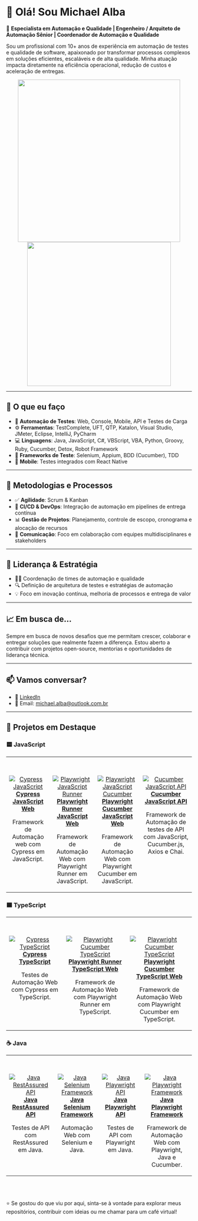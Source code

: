 # 👋 Olá! Sou Michael Alba

🎯 **Especialista em Automação e Qualidade | Engenheiro / Arquiteto de Automação Sênior | Coordenador de Automação e Qualidade**

Sou um profissional com 10+ anos de experiência em automação de testes e qualidade de software, apaixonado por transformar processos complexos em soluções eficientes, escaláveis e de alta qualidade. Minha atuação impacta diretamente na eficiência operacional, redução de custos e aceleração de entregas.

<p align="center">
  <img src="https://github-readme-stats.vercel.app/api?username=MichaelAlba131&show_icons=true&theme=radical&hide_border=true" width="440" />
  <img src="https://github-readme-stats.vercel.app/api/top-langs/?username=MichaelAlba131&layout=compact&theme=radical&hide_border=true" width="390" />
</p>

---

## 💼 O que eu faço

- 🔧 **Automação de Testes**: Web, Console, Mobile, API e Testes de Carga
- ⚙️ **Ferramentas**: TestComplete, UFT, QTP, Katalon, Visual Studio, JMeter, Eclipse, IntelliJ, PyCharm
- 💻 **Linguagens**: Java, JavaScript, C#, VBScript, VBA, Python, Groovy, Ruby, Cucumber, Detox, Robot Framework
- 🧪 **Frameworks de Teste**: Selenium, Appium, BDD (Cucumber), TDD
- 📱 **Mobile**: Testes integrados com React Native

---

## 🚀 Metodologias e Processos

- ✅ **Agilidade**: Scrum & Kanban
- 🧩 **CI/CD & DevOps**: Integração de automação em pipelines de entrega contínua
- 📊 **Gestão de Projetos**: Planejamento, controle de escopo, cronograma e alocação de recursos
- 🤝 **Comunicação**: Foco em colaboração com equipes multidisciplinares e stakeholders

---

## 👥 Liderança & Estratégia

- 👨‍💼 Coordenação de times de automação e qualidade
- 🔍 Definição de arquitetura de testes e estratégias de automação
- 💡 Foco em inovação contínua, melhoria de processos e entrega de valor

---

## 📈 Em busca de…

Sempre em busca de novos desafios que me permitam crescer, colaborar e entregar soluções que realmente fazem a diferença. Estou aberto a contribuir com projetos open-source, mentorias e oportunidades de liderança técnica.

---

## 📫 Vamos conversar?

- 💼 [LinkedIn](https://www.linkedin.com/in/michaelalba131/)
- 📧 Email: michael.alba@outlook.com.br

---

<h2>🚀 Projetos em Destaque</h2>

### 🟨 JavaScript
<table>
  <tr>
    <td align="center" valign="top" style="padding-top: 50px;">
      <a href="https://github.com/MichaelAlba131/cypress_javascript">
        <img src="https://img.shields.io/badge/Cypress-JavaScript-16ba34?logo=cypress&logoColor=fff&style=for-the-badge" alt="Cypress JavaScript"/><br/>
        <b>Cypress JavaScript Web</b>
      </a>
      <p>Framework de Automação web com Cypress em JavaScript.</p>
    </td>
    <td align="center" valign="top" style="padding-top: 50px;">
      <a href="https://github.com/MichaelAlba131/javascript_playwrite_runner_framework">
      <img src="https://img.shields.io/badge/Playwright-JavaScript-16ba34?logo=javascript&logoColor=fff&style=for-the-badge" alt="Playwright JavaScript Runner"/><br/>
      <b>Playwright Runner JavaScript Web</b>
    </a>
    <p>Framework de Automação Web com Playwright Runner em JavaScript.</p>
    </td>
       <td align="center" valign="top" style="padding-top: 50px;">
      <a href="https://github.com/MichaelAlba131/javascript_playwrite_cucumber_framework">
      <img src="https://img.shields.io/badge/Playwright-JavaScript-16ba34?logo=javascript&logoColor=fff&style=for-the-badge" alt="Playwright JavaScript Cucumber"/><br/>
      <b>Playwright Cucumber JavaScript Web</b>
    </a>
    <p>Framework de Automação Web com Playwright Cucumber em JavaScript.</p>
    </td>
    <td align="center" valign="top" style="padding-top: 50px;">
      <a href="https://github.com/MichaelAlba131/javascript_playwrite_cucumber_framework">
        <img src="https://img.shields.io/badge/Cucumber-JavaScript-16ba34?logo=javascript&logoColor=fff&style=for-the-badge" alt="Cucumber JavaScript API"/><br/>
        <b>Cucumber JavaScript API</b>
      </a>
      <p>Framework de Automação de testes de API com JavaScript, Cucumber.js, Axios e Chai.</p>
    </td>

  </tr>
</table>

### 🟦 TypeScript
<table>
  <tr>
    <td align="center" valign="top" style="padding-top: 50px;">
      <a href="https://github.com/MichaelAlba131/cypress_typescript">
        <img src="https://img.shields.io/badge/Cypress-TypeScript-6e4cff?logo=cypress&logoColor=fff&style=for-the-badge" alt="Cypress TypeScript"/><br/>
        <b>Cypress TypeScript</b>
      </a>
      <p>Testes de Automação Web com Cypress em TypeScript.</p>
    </td>
    <td align="center" valign="top" style="padding-top: 50px;">
      <a href="https://github.com/MichaelAlba131/typescript_playwrite_runner_framework">
     <img src="https://img.shields.io/badge/Playwright-TypeScript-6e4cff?logo=typescript&logoColor=fff&style=for-the-badge" alt="Playwright Cucumber TypeScript"/><br/>
      <b>Playwright Runner TypeScript Web</b>
    </a>
    <p>Framework de Automação Web com Playwright Runner em TypeScript.</p>
    </td>
    <td align="center" valign="top" style="padding-top: 50px;">
      <a href="https://github.com/MichaelAlba131/typescript_playwrite_cucumber_framework">
     <img src="https://img.shields.io/badge/Playwright-TypeScript-6e4cff?logo=typescript&logoColor=fff&style=for-the-badge" alt="Playwright Cucumber TypeScript"/><br/>
      <b>Playwright Cucumber TypeScript Web</b>
    </a>
    <p>Framework de Automação Web com Playwright Cucumber em TypeScript.</p>
    </td>
  </tr>
</table>

### ☕ Java
<table>
  <tr>
    <td align="center" valign="top" style="padding-top: 50px;">
      <a href="https://github.com/MichaelAlba131/java_restassured_api">
        <img src="https://img.shields.io/badge/RestAssured-Java-f89820?logo=java&logoColor=fff&style=for-the-badge" alt="Java RestAssured API"/><br/>
        <b>Java RestAssured API</b>
      </a>
      <p>Testes de API com RestAssured em Java.</p>
    </td>
    <td align="center" valign="top" style="padding-top: 50px;">
      <a href="https://github.com/MichaelAlba131/selenium_java_framework">
        <img src="https://img.shields.io/badge/Selenium-Java-f89820?logo=selenium&logoColor=fff&style=for-the-badge" alt="Java Selenium Framework"/><br/>
        <b>Java Selenium Framework</b>
      </a>
      <p>Automação Web com Selenium e Java.</p>
    </td>
    <td align="center" valign="top" style="padding-top: 50px;">
      <a href="https://github.com/MichaelAlba131/java_playwright_api">
        <img src="https://img.shields.io/badge/Playwright-Java-f89820?logo=playwright&logoColor=fff&style=for-the-badge" alt="Java Playwright API"/><br/>
        <b>Java Playwright API</b>
      </a>
      <p>Testes de API com Playwright em Java.</p>
    </td>
    <td align="center" valign="top" style="padding-top: 50px;">
      <a href="https://github.com/MichaelAlba131/java_playwright_framework">
        <img src="https://img.shields.io/badge/Playwright-Java-f89820?logo=playwright&logoColor=fff&style=for-the-badge" alt="Java Playwright Framework"/><br/>
        <b>Java Playwright Framework</b>
      </a>
      <p>Framework de Automação Web com Playwright, Java e Cucumber.</p>
    </td>
  </tr>
</table>

<br/>
<br/>


⭐ Se gostou do que viu por aqui, sinta-se à vontade para explorar meus repositórios, contribuir com ideias ou me chamar para um café virtual!

